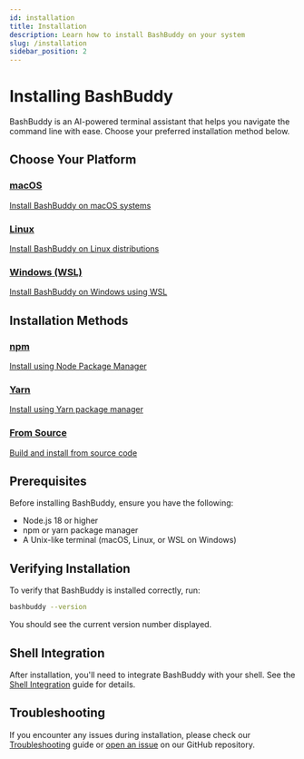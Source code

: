 ```yaml
---
id: installation
title: Installation
description: Learn how to install BashBuddy on your system
slug: /installation
sidebar_position: 2
---
```


# Installing BashBuddy

BashBuddy is an AI-powered terminal assistant that helps you navigate the command line with ease. Choose your preferred installation method below.

## Choose Your Platform

<div className="container">
  <div className="row">
    <div className="col">
      <a href="/installation/macos" className="card">
        <div className="card__body">
          <h3>macOS</h3>
          <p>Install BashBuddy on macOS systems</p>
        </div>
      </a>
    </div>
    <div className="col">
      <a href="/installation/linux" className="card">
        <div className="card__body">
          <h3>Linux</h3>
          <p>Install BashBuddy on Linux distributions</p>
        </div>
      </a>
    </div>
    <div className="col">
      <a href="/installation/windows" className="card">
        <div className="card__body">
          <h3>Windows (WSL)</h3>
          <p>Install BashBuddy on Windows using WSL</p>
        </div>
      </a>
    </div>
  </div>
</div>

## Installation Methods

<div className="container">
  <div className="row">
    <div className="col">
      <a href="/installation/npm" className="card">
        <div className="card__body">
          <h3>npm</h3>
          <p>Install using Node Package Manager</p>
        </div>
      </a>
    </div>
    <div className="col">
      <a href="/installation/yarn" className="card">
        <div className="card__body">
          <h3>Yarn</h3>
          <p>Install using Yarn package manager</p>
        </div>
      </a>
    </div>
    <div className="col">
      <a href="/installation/source" className="card">
        <div className="card__body">
          <h3>From Source</h3>
          <p>Build and install from source code</p>
        </div>
      </a>
    </div>
  </div>
</div>

## Prerequisites

Before installing BashBuddy, ensure you have the following:

- Node.js 18 or higher
- npm or yarn package manager
- A Unix-like terminal (macOS, Linux, or WSL on Windows)

## Verifying Installation

To verify that BashBuddy is installed correctly, run:

```bash
bashbuddy --version
```

You should see the current version number displayed.

## Shell Integration

After installation, you'll need to integrate BashBuddy with your shell. See the [Shell Integration](/installation/shell-integration) guide for details.

## Troubleshooting

If you encounter any issues during installation, please check our [Troubleshooting](/installation/troubleshooting) guide or [open an issue](https://github.com/bashbuddy/bashbuddy/issues) on our GitHub repository.
